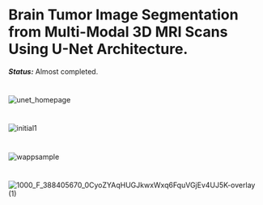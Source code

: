 # Brain Tumor Image Segmentation from Multi-Modal 3D MRI Scans Using U-Net Architecture.


***_Status:_*** Almost completed.


#



![unet_homepage](https://user-images.githubusercontent.com/111432785/232811900-b5af8ccc-de49-4ee9-8aba-bf79dc165ff2.png)


# 


![initial1](https://user-images.githubusercontent.com/111432785/229051784-be8f4ce2-4df2-4ae8-ab20-f44cf6220248.png)



# 

![wappsample](https://user-images.githubusercontent.com/111432785/228903412-33601235-9175-4bc0-86d5-ca08755f2341.png)

# 

![1000_F_388405670_0CyoZYAqHUGJkwxWxq6FquVGjEv4UJ5K-overlay (1)](https://user-images.githubusercontent.com/111432785/230015948-96768d7e-8fdf-4072-887f-2a19dcd2e0e5.jpg)
